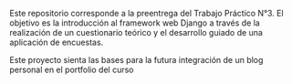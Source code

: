 Este repositorio corresponde a la preentrega del Trabajo Práctico N°3. El objetivo es la introducción al framework web Django a través de la realización de un cuestionario teórico y el desarrollo guiado de una aplicación de encuestas.

Este proyecto sienta las bases para la futura integración de un blog personal en el portfolio del curso
